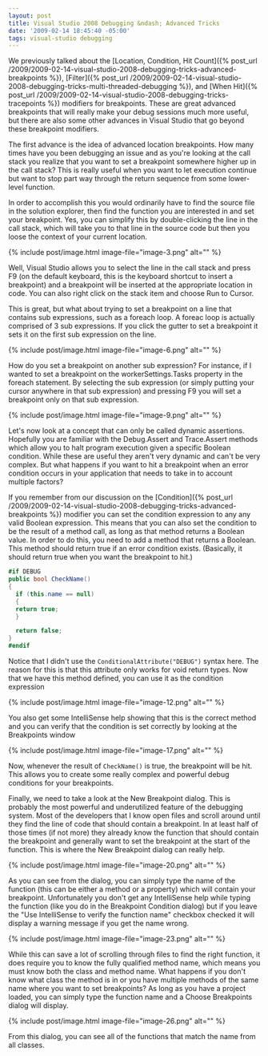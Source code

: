 ```yaml
---
layout: post
title: Visual Studio 2008 Debugging &ndash; Advanced Tricks
date: '2009-02-14 18:45:40 -05:00'
tags: visual-studio debugging
---
```


We previously talked about the [Location, Condition, Hit Count]({% post_url /2009/2009-02-14-visual-studio-2008-debugging-tricks-advanced-breakpoints %}), [Filter]({% post_url /2009/2009-02-14-visual-studio-2008-debugging-tricks-multi-threaded-debugging %}), and [When Hit]({% post_url /2009/2009-02-14-visual-studio-2008-debugging-tricks-tracepoints %}) modifiers for breakpoints. These are great advanced breakpoints that will really make your debug sessions much more useful, but there are also some other advances in Visual Studio that go beyond these breakpoint modifiers.

The first advance is the idea of advanced location breakpoints. How many times have you been debugging an issue and as you're looking at the call stack you realize that you want to set a breakpoint somewhere higher up in the call stack? This is really useful when you want to let execution continue but want to stop part way through the return sequence from some lower-level function.

In order to accomplish this you would ordinarily have to find the source file in the solution explorer, then find the function you are interested in and set your breakpoint. Yes, you can simplify this by double-clicking the line in the call stack, which will take you to that line in the source code but then you loose the context of your current location.

{% include post/image.html image-file="image-3.png" alt="" %} 

Well, Visual Studio allows you to select the line in the call stack and press F9 (on the default keyboard, this is the keyboard shortcut to insert a breakpoint) and a breakpoint will be inserted at the appropriate location in code. You can also right click on the stack item and choose Run to Cursor.

This is great, but what about trying to set a breakpoint on a line that contains sub expressions, such as a foreach loop. A foreac loop is actually comprised of 3 sub expressions. If you click the gutter to set a breakpoint it sets it on the first sub expression on the line. 

{% include post/image.html image-file="image-6.png" alt="" %}

How do you set a breakpoint on another sub expression? For instance, if I wanted to set a breakpoint on the workerSettings.Tasks property in the foreach statement. By selecting the sub expression (or simply putting your cursor anywhere in that sub expression) and pressing F9 you will set a breakpoint only on that sub expression. 

{% include post/image.html image-file="image-9.png" alt="" %} 

Let's now look at a concept that can only be called dynamic assertions. Hopefully you are familiar with the Debug.Assert and Trace.Assert methods which allow you to halt program execution given a specific Boolean condition. While these are useful they aren't very dynamic and can't be very complex. But what happens if you want to hit a breakpoint when an error condition occurs in your application that needs to take in to account multiple factors?

If you remember from our discussion on the [Condition]({% post_url /2009/2009-02-14-visual-studio-2008-debugging-tricks-advanced-breakpoints %}) modifier you can set the condition expression to any any valid Boolean expression. This means that you can also set the condition to be the result of a method call, as long as that method returns a Boolean value. In order to do this, you need to add a method that returns a Boolean. This method should return true if an error condition exists. (Basically, it should return true when you want the breakpoint to hit.) 

```csharp
#if DEBUG
public bool CheckName()
{
  if (this.name == null)
  {
  return true;
  }

  return false;
}
#endif
```

Notice that I didn't use the `ConditionalAttribute("DEBUG")` syntax here. The reason for this is that this attribute only works for void return types. Now that we have this method defined, you can use it as the condition expression

{% include post/image.html image-file="image-12.png" alt="" %} 

You also get some IntelliSense help showing that this is the correct method and you can verify that the condition is set correctly by looking at the Breakpoints window

{% include post/image.html image-file="image-17.png" alt="" %} 

Now, whenever the result of `CheckName()` is true, the breakpoint will be hit. This allows you to create some really complex and powerful debug conditions for your breakpoints.

Finally, we need to take a look at the New Breakpoint dialog. This is probably the most powerful and underutilized feature of the debugging system. Most of the developers that I know open files and scroll around until they find the line of code that should contain a breakpoint. In at least half of those times (if not more) they already know the function that should contain the breakpoint and generally want to set the breakpoint at the start of the function. This is where the New Breakpoint dialog can really help.

{% include post/image.html image-file="image-20.png" alt="" %} 

As you can see from the dialog, you can simply type the name of the function (this can be either a method or a property) which will contain your breakpoint. Unfortunately you don't get any IntelliSense help while typing the function (like you do in the Breakpoint Condition dialog) but if you leave the "Use IntelliSense to verify the function name" checkbox checked it will display a warning message if you get the name wrong.

{% include post/image.html image-file="image-23.png" alt="" %} 

While this can save a lot of scrolling through files to find the right function, it does require you to know the fully qualified method name, which means you must know both the class and method name. What happens if you don't know what class the method is in or you have multiple methods of the same name where you want to set breakpoints? As long as you have a project loaded, you can simply type the function name and a Choose Breakpoints dialog will display.

{% include post/image.html image-file="image-26.png" alt="" %} 

From this dialog, you can see all of the functions that match the name from all classes.
